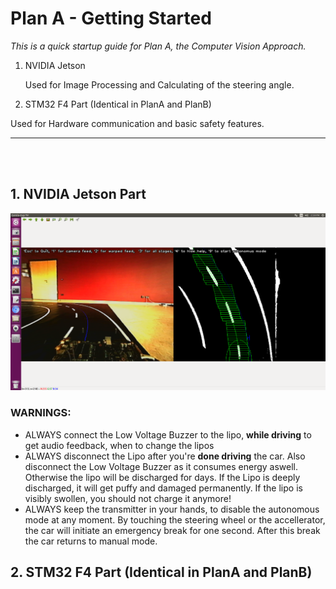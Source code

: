 # Plan A - Getting Started

_This is a quick startup guide for Plan A, the Computer Vision Approach._

1. NVIDIA Jetson

   Used for Image Processing and Calculating of the steering angle.

2. STM32 F4 Part (Identical in PlanA and PlanB)

  Used for Hardware communication and basic safety features.



___
<br><br>

## 1. NVIDIA Jetson Part
![alt text](https://github.com/AdrianGehrig/Project-Autonomous-Car/blob/master/Documentation/OpenCV_ideal2.png "CVgood")
### WARNINGS:
* ALWAYS connect the Low Voltage Buzzer to the lipo, **while driving** to get audio feedback, when to change the lipos
* ALWAYS disconnect the Lipo after you're **done driving** the car. Also disconnect the Low Voltage Buzzer as it consumes energy aswell. Otherwise the lipo will be discharged for days. If the Lipo is deeply discharged, it will get puffy and damaged permanently. If the lipo is visibly swollen, you should not charge it anymore! 
* ALWAYS keep the transmitter in your hands, to disable the autonomous mode at any moment. By touching the steering wheel or the accellerator, the car will initiate an emergency break for one second. After this break the car returns to manual mode.






## 2. STM32 F4 Part (Identical in PlanA and PlanB)

